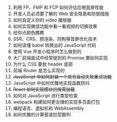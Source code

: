 1. 利用 FP、FMP 和 FCP 如何评估应用首屏性能
2. 开发人员必须要了解的 Web 安全隐患和防御措施
3. 如何自定义你的 video 播放器
4. 如何实现微信功能中看一看视频的切换效果
5. 给你点颜色瞧瞧
6. SSR、CRS、预渲染、同构等首屏优化技术
7. 如何读懂 babel 转换出的 JavaScript 代码
8. 使用 Vue 开发小程序时怎么做到的
9. 大厂前端面试中经常提到的 Promise 要如何实现
10. 为什么 CSS 要放 header 底部
11. 前端 Router 是怎么实现的
12. ~~JavaScript 中如何封装一个具有自动失败重试功能~~
13. JavaScript 中如何优雅地实现函数防抖
14. ~~React 如何实现模块的按需加载~~
15. 如何对 JavaScript 进行类型检查
16. webpack 构建如何更合理的实现多页面打包
17. 编程语言、虚拟机和 WebAssembly
18. 如何优雅的计算斐波拉契数列